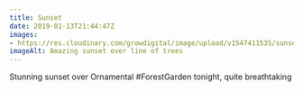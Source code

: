 ```yaml
---
title: Sunset
date: 2019-01-13T21:44:47Z
images: 
- https://res.cloudinary.com/growdigital/image/upload/v1547411535/sunset-DF330309.jpg
imageAlt: Amazing sunset over line of trees
---
```


Stunning sunset over Ornamental #ForestGarden tonight, quite breathtaking
